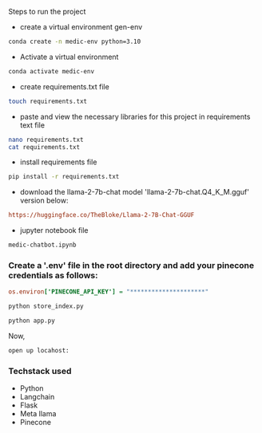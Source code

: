 Steps to run the project

* create a virtual environment gen-env
```bash
conda create -n medic-env python=3.10
```

* Activate a virtual environment
```bash
conda activate medic-env 
```

* create requirements.txt file
```bash
touch requirements.txt
```

* paste and view the necessary libraries for this project in requirements text file
```bash
nano requirements.txt
cat requirements.txt                        
```

* install requirements file
```bash
pip install -r requirements.txt
```

* download the llama-2-7b-chat model 'llama-2-7b-chat.Q4_K_M.gguf' version below:

```ini
https://huggingface.co/TheBloke/Llama-2-7B-Chat-GGUF
```

* jupyter notebook file
```bash
medic-chatbot.ipynb
```

### Create a '.env' file in the root directory and add your pinecone credentials as follows:

```ini
os.environ['PINECONE_API_KEY'] = "*********************"
```

```bash
python store_index.py
```

```bash
python app.py
```

Now,
```bash
open up locahost:
```

### Techstack used

- Python
- Langchain
- Flask
- Meta llama
- Pinecone
